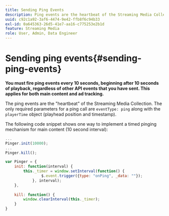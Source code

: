 ```yaml
---
title: Sending Ping Events
description: Ping events are the heartbeat of the Streaming Media Collection. Learn how to send a timed ping for main content or and ad tracking.
uuid: c92c1a92-3af6-4474-9e42-ffb8f6c94b33
exl-id: 0a645363-26d5-41e7-aa16-c775253e2b1d
feature: Streaming Media
role: User, Admin, Data Engineer
---
```

# Sending ping events{#sending-ping-events}

**You must fire ping events every 10 seconds, beginning after 10 seconds of playback, regardless of other API events that you have sent. This applies for both main content and ad tracking.** 

The ping events are the "heartbeat" of the Streaming Media Collection. The only required parameters for a ping call are `eventType: ping` along with the `playerTime` object (playhead position and timestamp). 

The following code snippet shows one way to implement a timed pinging mechanism for main content (10 second interval): 

```js
... 
Pinger.init(10000); 
... 
Pinger.kill();

var Pinger = { 
    init: function(interval) { 
        this._timer = window.setInterval(function() { 
                $.event.trigger({type: "onPing", _data: ""}); 
            }, interval); 
    }, 
     
    kill: function() { 
        window.clearInterval(this._timer); 
    } 
}
```
